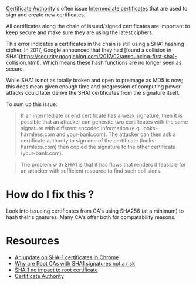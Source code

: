 [Certificate Authority](https://en.wikipedia.org/wiki/Certificate_authority)'s often issue [Intermediate certificates](https://en.wikipedia.org/wiki/Intermediate_Certificate_Authority) that are used to sign and create new certificates.

All certificates along the chain of issued/signed certificates are important to keep secure and make sure they are using the latest ciphers.

This error indicates a certificates in the chain is still using a SHA1 hashing cipher. In 2017, Google announced that they had [found a collision in SHA1(https://security.googleblog.com/2017/02/announcing-first-sha1-collision.html). Which means these hash functions are no longer seen as secure. 

While SHA1 is not as totally broken and open to preimage as MD5 is now; this does mean given enough time and progression of computing power attacks could later derive the SHA1 certificates from the signature itself.

To sum up this issue:

> If an intermediate or end certificate has a weak signature, then it is possible that an attacker can generate two certificates with the same signature with different encoded information (e.g. looks-harmless.com and your-bank.com). The attacker can then ask a certificate authority to sign one of the certificate (looks-harmless.com) then copied the signature to the other certificate (your-bank.com).

> The problem with SHA1 is that it has flaws that renders it feasible for an attacker with sufficient resource to find such collisions.

# How do I fix this ?

Look into issueing certificates from CA's using SHA256 (at a minimum) to hash their signatures. Many CA's offer both for compatability reasons.

# Resources

* [An update on SHA-1 certificates in Chrome](https://security.googleblog.com/2015/12/an-update-on-sha-1-certificates-in.html)
* [Why are Root CAs with SHA1 signatures not a risk](https://superuser.com/questions/1122069/why-are-root-cas-with-sha1-signatures-not-a-risk)
* [SHA 1 no impact to root certificate](https://security.stackexchange.com/questions/120301/sha-1-no-impact-to-root-certificate)
* [Certificate Authority](https://en.wikipedia.org/wiki/Certificate_authority)
